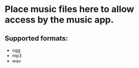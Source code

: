 # Place music files here to allow access by the music app.

## Supported formats:
 - ogg
 - mp3
 - wav
